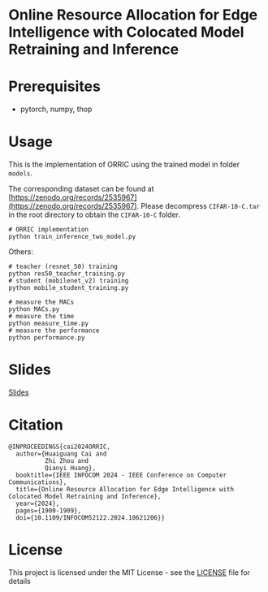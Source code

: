 # Online Resource Allocation for Edge Intelligence with Colocated Model Retraining and Inference
# Prerequisites
- pytorch, numpy, thop
# Usage

This is the implementation of ORRIC using the trained model in folder `models`.

The corresponding dataset can be found at [https://zenodo.org/records/2535967](https://zenodo.org/records/2535967). Please decompress `CIFAR-10-C.tar` in the root directory to obtain the `CIFAR-10-C` folder.
```
# ORRIC implementation
python train_inference_two_model.py 
```

Others:
```
# teacher (resnet_50) training
python res50_teacher_training.py
# student (mobilenet_v2) training
python mobile_student_training.py

# measure the MACs
python MACs.py
# measure the time
python measure_time.py
# measure the performance
python performance.py
```


# Slides

[Slides](https://caihuaiguang.github.io/Publication/INFOCOM2024/Online_Resource_Allocation_for_Edge_Intelligence_with_Colocated_Model_Retraining_and_Inference_slides.pdf)

# Citation
```
@INPROCEEDINGS{cai2024ORRIC,
  author={Huaiguang Cai and
          Zhi Zhou and
          Qianyi Huang},
  booktitle={IEEE INFOCOM 2024 - IEEE Conference on Computer Communications}, 
  title={Online Resource Allocation for Edge Intelligence with Colocated Model Retraining and Inference}, 
  year={2024},
  pages={1900-1909},
  doi={10.1109/INFOCOM52122.2024.10621206}}
```

# License
This project is licensed under the MIT License - see the [LICENSE](LICENSE) file for details
